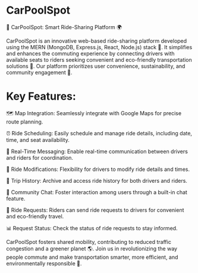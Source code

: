 # CarPoolSpot
🚗 CarPoolSpot: Smart Ride-Sharing Platform 🌍

CarPoolSpot is an innovative web-based ride-sharing platform developed using the MERN (MongoDB, Express.js, React, Node.js) stack 🚀. It simplifies and enhances the commuting experience by connecting drivers with available seats to riders seeking convenient and eco-friendly transportation solutions 🌿. Our platform prioritizes user convenience, sustainability, and community engagement 🤝.

# Key Features:

🗺️ Map Integration: Seamlessly integrate with Google Maps for precise route planning.

⏰ Ride Scheduling: Easily schedule and manage ride details, including date, time, and seat availability.

📝 Real-Time Messaging: Enable real-time communication between drivers and riders for coordination.

🔄 Ride Modifications: Flexibility for drivers to modify ride details and times.

📜 Trip History: Archive and access ride history for both drivers and riders.

💬 Community Chat: Foster interaction among users through a built-in chat feature.

📩 Ride Requests: Riders can send ride requests to drivers for convenient and eco-friendly travel.

📊 Request Status: Check the status of ride requests to stay informed.


CarPoolSpot fosters shared mobility, contributing to reduced traffic congestion and a greener planet 🌎. Join us in revolutionizing the way people commute and make transportation smarter, more efficient, and environmentally responsible 🌟.
